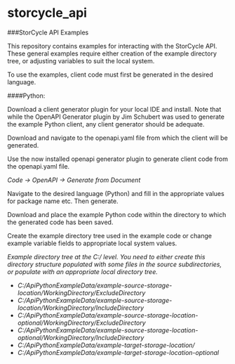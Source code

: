 # storcycle_api
###StorCycle API Examples

This repository contains examples for interacting with the StorCycle API. These general examples require either creation of the example directory tree, or adjusting variables to suit the local system.

To use the examples, client code must first be generated in the desired language.

####Python:

Download a client generator plugin for your local IDE and install. Note that while the OpenAPI Generator plugin by Jim Schubert was used to generate the example Python client, any client generator should be adequate.

Download and navigate to the openapi.yaml file from which the client will be generated.

Use the now installed openapi generator plugin to generate client code from the openapi.yaml file.


*Code -> OpenAPI -> Generate from Document*

Navigate to the desired language (Python) and fill in the appropriate values for package name etc. Then generate.

Download and place the example Python code within the directory to which the generated code has been saved.

Create the example directory tree used in the example code or change example variable fields to appropriate local system values.

*Example directory tree at the C:/ level.
You need to either create this directory structure populated with some files in the source subdirectories, or populate with an appropriate local directory tree.*

- *C:/ApiPythonExampleData/example-source-storage-location/WorkingDirectory/ExcludeDirectory*
- *C:/ApiPythonExampleData/example-source-storage-location/WorkingDirectory/IncludeDirectory*
- *C:/ApiPythonExampleData/example-source-storage-location-optional/WorkingDirectory/ExcludeDirectory*
- *C:/ApiPythonExampleData/example-source-storage-location-optional/WorkingDirectory/IncludeDirectory*
- *C:/ApiPythonExampleData/example-target-storage-location/*
- *C:/ApiPythonExampleData/example-target-storage-location-optional*

